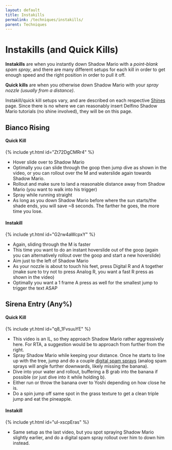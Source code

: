 ```yaml
---
layout: default
title: Instakills
permalink: /techniques/instakills/
parent: Techniques
---
```

# Instakills (and Quick Kills)  

**Instakills** are when you instantly down Shadow Mario with a *point-blank spam spray*, and there are many different setups for each kill in order to get enough speed and the right position in order to pull it off.  

**Quick kills** are when you otherwise down Shadow Mario with your *spray nozzle (usually from a distance)*.  

Instakill/quick kill setups vary, and are described on each respective [Shines](/sms-guide/shines/) page. Since there is no where we can reasonably insert Delfino Shadow Mario tutorials (no shine involved), they will be on this page.  

## Bianco Rising  

#### Quick Kill 
{% include yt.html id="Zt72DgCMRr4" %}  


- Hover slide over to Shadow Mario
- Optimally you can slide through the goop then jump dive as shown in the video, or you can rollout over the M and waterslide again towards Shadow Mario.
- Rollout and make sure to land a reasonable distance away from Shadow Mario (you want to walk into his trigger)
- Spray while running straight
- As long as you down Shadow Mario before where the sun starts/the shade ends, you will save ~8 seconds. The farther he goes, the more time you lose.

#### Instakill
{% include yt.html id="G2rw4aWcpxY" %}  


- Again, sliding through the M is faster
- This time you want to do an instant hoverslide out of the goop (again you can alternatively rollout over the goop and start a new hoverslide)
- Aim just to the left of Shadow Mario
- As your nozzle is about to touch his feet, press Digital R and A together (make sure to try not to press Analog R, you want a fast R press as shown in the video)
- Optimally you want a 1 frame A press as well for the smallest jump to trigger the text ASAP


## Sirena Entry (Any%)  

#### Quick Kill
{% include yt.html id="q8_1FvsuuYE" %}  


- This video is an IL, so they approach Shadow Mario rather aggressively here. For RTA, a suggestion would be to approach from further from the right.
- Spray Shadow Mario while keeping your distance. Once he starts to line up with the tree, jump and do a couple [digital spam sprays](/sms-guide/techniques/spamsprays/) (analog spam sprays will angle further downwards, likely missing the banana).
- Dive into your water and rollout, buffering a B grab into the banana if possible (or just dive into it while holding b).
- Either run or throw the banana over to Yoshi depending on how close he is.
- Do a spin jump off same spot in the grass texture to get a clean triple jump and eat the pineapple.


#### Instakill
{% include yt.html id="uI-xscpEras" %}  


- Same setup as the last video, but you spot spraying Shadow Mario slightly earlier, and do a digital spam spray rollout over him to down him instead.
